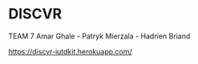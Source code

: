 # DISCVR 

TEAM 7
Amar Ghale - Patryk Mierzala - Hadrien Briand

https://discvr-iutdkit.herokuapp.com/
